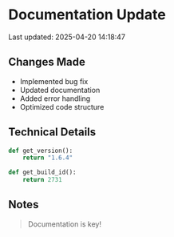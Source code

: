 # Documentation Update

Last updated: 2025-04-20 14:18:47

## Changes Made
- Implemented bug fix
- Updated documentation
- Added error handling
- Optimized code structure

## Technical Details
```python
def get_version():
    return "1.6.4"

def get_build_id():
    return 2731
```

## Notes
> Documentation is key!
